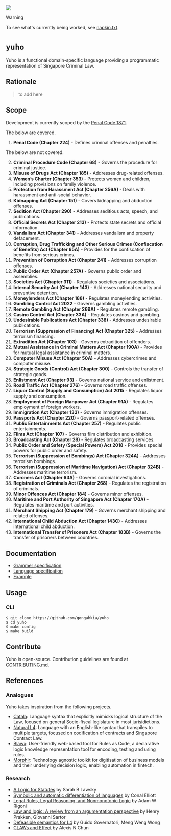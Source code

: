 ![](https://img.shields.io/badge/yuho_1.0-WIP-orange)

> [!WARNING]
> To see what's currently being worked, see [napkin.txt](napkin.txt).

# `yuho`

Yuho is a functional domain-specific language providing a programmatic representation of Singapore Criminal Law.

## Rationale

> to add here

## Scope

Development is currently scoped by the [Penal Code 1871](https://sso.agc.gov.sg/Act/PC1871).

The below are covered.

1. **Penal Code (Chapter 224)** - Defines criminal offenses and penalties.

The below are not covered.

2. **Criminal Procedure Code (Chapter 68)** - Governs the procedure for criminal justice.
3. **Misuse of Drugs Act (Chapter 185)** - Addresses drug-related offenses.
4. **Women’s Charter (Chapter 353)** - Protects women and children, including provisions on family violence.
5. **Protection from Harassment Act (Chapter 256A)** - Deals with harassment and anti-social behavior.
6. **Kidnapping Act (Chapter 151)** - Covers kidnapping and abduction offenses.
7. **Sedition Act (Chapter 290)** - Addresses seditious acts, speech, and publications.
8. **Official Secrets Act (Chapter 213)** - Protects state secrets and official information.
9. **Vandalism Act (Chapter 341)** - Addresses vandalism and property defacement.
10. **Corruption, Drug Trafficking and Other Serious Crimes (Confiscation of Benefits) Act (Chapter 65A)** - Provides for the confiscation of benefits from serious crimes.
11. **Prevention of Corruption Act (Chapter 241)** - Addresses corruption offenses.
12. **Public Order Act (Chapter 257A)** - Governs public order and assemblies.
13. **Societies Act (Chapter 311)** - Regulates societies and associations.
14. **Internal Security Act (Chapter 143)** - Addresses national security and preventive detention.
15. **Moneylenders Act (Chapter 188)** - Regulates moneylending activities.
16. **Gambling Control Act 2022** - Governs gambling activities.
17. **Remote Gambling Act (Chapter 269A)** - Regulates remote gambling.
18. **Casino Control Act (Chapter 33A)** - Regulates casinos and gambling.
19. **Undesirable Publications Act (Chapter 338)** - Addresses undesirable publications.
20. **Terrorism (Suppression of Financing) Act (Chapter 325)** - Addresses terrorism financing.
21. **Extradition Act (Chapter 103)** - Governs extradition of offenders.
22. **Mutual Assistance in Criminal Matters Act (Chapter 190A)** - Provides for mutual legal assistance in criminal matters.
23. **Computer Misuse Act (Chapter 50A)** - Addresses cybercrimes and computer misuse.
24. **Strategic Goods (Control) Act (Chapter 300)** - Controls the transfer of strategic goods.
25. **Enlistment Act (Chapter 93)** - Governs national service and enlistment.
26. **Road Traffic Act (Chapter 276)** - Governs road traffic offenses.
27. **Liquor Control (Supply and Consumption) Act 2015** - Regulates liquor supply and consumption.
28. **Employment of Foreign Manpower Act (Chapter 91A)** - Regulates employment of foreign workers.
29. **Immigration Act (Chapter 133)** - Governs immigration offenses.
30. **Passports Act (Chapter 220)** - Governs passport-related offenses.
31. **Public Entertainments Act (Chapter 257)** - Regulates public entertainments.
32. **Films Act (Chapter 107)** - Governs film distribution and exhibition.
33. **Broadcasting Act (Chapter 28)** - Regulates broadcasting services.
34. **Public Order and Safety (Special Powers) Act 2018** - Provides special powers for public order and safety.
35. **Terrorism (Suppression of Bombings) Act (Chapter 324A)** - Addresses terrorism bombings.
36. **Terrorism (Suppression of Maritime Navigation) Act (Chapter 324B)** - Addresses maritime terrorism.
37. **Coroners Act (Chapter 63A)** - Governs coronial investigations.
38. **Registration of Criminals Act (Chapter 268)** - Regulates the registration of criminals.
39. **Minor Offences Act (Chapter 184)** - Governs minor offenses.
40. **Maritime and Port Authority of Singapore Act (Chapter 170A)** - Regulates maritime and port activities.
41. **Merchant Shipping Act (Chapter 179)** - Governs merchant shipping and related offenses.
42. **International Child Abduction Act (Chapter 143C)** - Addresses international child abduction.
43. **International Transfer of Prisoners Act (Chapter 183B)** - Governs the transfer of prisoners between countries.

## Documentation

* [Grammer specification](grammer)
* [Language specification](doc/syntax.md)
* [Example](example)

## Usage

### CLI 

```console
$ git clone https://github.com/gongahkia/yuho
$ cd yuho  
$ make config
$ make build
```

## Contribute

Yuho is open-source. Contribution guidelines are found at [CONTRIBUTING.md](CONTRIBUTING.md).

## References

### Analogues

Yuho takes inspiration from the following projects.

* [Catala](https://github.com/CatalaLang): Language syntax that explicitly mimicks logical structure of the Law, focused on general Socio-fiscal legislature in most jurisidictions.
* [Natural L4](https://github.com/smucclaw/dsl): Language with an English-like syntax that transpiles to multiple targets, focused on codification of contracts and Singapore Contract Law.
* [Blawx](https://github.com/Lexpedite/blawx): User-friendly web-based tool for Rules as Code, a declarative logic knowledge representation tool for encoding, testing and using rules.
* [Morphir](https://github.com/finos/morphir): Technology agnostic toolkit for digitisation of business models and their underlying decision logic, enabling automation in fintech.

### Research

* [A Logic for Statutes](https://papers.ssrn.com/sol3/papers.cfm?abstract_id=3088206) by Sarah B Lawsky
* [Symbolic and automatic differentiation of languages](https://dl.acm.org/doi/10.1145/3473583) by Conal Elliott
* [Legal Rules, Legal Reasoning, and Nonmonotonic Logic](https://philpapers.org/rec/RIGLRL-2) by Adam W Rigoni
* [Law and logic: A review from an argumentation perspective](https://www.sciencedirect.com/science/article/pii/S0004370215000910) by Henry Prakken, Giovanni Sartor
* [Defeasible semantics for L4](https://ink.library.smu.edu.sg/cclaw/5/) by Guido Governatori, Meng Weng Wong
* [CLAWs and Effect](https://www.lawsociety.org.sg/publication/claws-and-effect/) by Alexis N Chun
